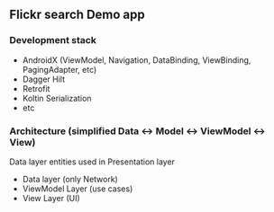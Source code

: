 ## Flickr search Demo app

### Development stack

- AndroidX (ViewModel, Navigation, DataBinding, ViewBinding, PagingAdapter, etc)
- Dagger Hilt
- Retrofit
- Koltin Serialization
- etc 

### Architecture (simplified Data <-> Model <-> ViewModel <-> View)
Data layer entities used in Presentation layer

- Data layer (only Network)
- ViewModel Layer (use cases)
- View Layer (UI)
